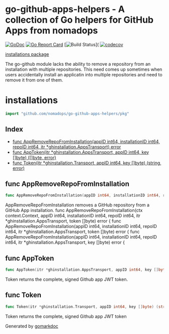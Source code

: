 # go-github-apps-helpers - A collection of Go helpers for GitHub Apps from nomadops

[![GoDoc](https://godoc.org/github.com/nomadops/go-github-apps-helpers/pkg?status.svg)](https://godoc.org/github.com/nomadops/go-github-apps-helpers/pkg)
[![Go Report Card](https://goreportcard.com/badge/github.com/nomadops/go-github-apps-helpers)](https://goreportcard.com/report/github.com/nomadops/go-github-apps-helpers)
[![Build Status](https://github.com/nomadops/go-github-apps-helpers/workflows/release/badge.svg)](
[![codecov](https://codecov.io/gh/nomadops/go-github-apps-helpers/branch/master/graph/badge.svg)](https://codecov.io/gh/nomadops/go-github-apps-helpers)

[installations package](#installations)

The go-github module lacks the ability to remove a repository from an installation with multiple repositories. This need comes up sometimes when users accidentally
install an applicatin into multiple repositories and need to remove it from one of them.

<!-- gomarkdoc:embed:start -->

<!-- Code generated by gomarkdoc. DO NOT EDIT -->

# installations

```go
import "github.com/nomadops/go-github-apps-helpers/pkg"
```

## Index

- [func AppRemoveRepoFromInstallation(appID int64, installationID int64, repoID int64, itr *ghinstallation.AppsTransport) error](<#func-appremoverepofrominstallation>)
- [func AppToken(itr *ghinstallation.AppsTransport, appID int64, key []byte) ([]byte, error)](<#func-apptoken>)
- [func Token(itr *ghinstallation.Transport, appID int64, key []byte) (string, error)](<#func-token>)


## func AppRemoveRepoFromInstallation

```go
func AppRemoveRepoFromInstallation(appID int64, installationID int64, repoID int64, itr *ghinstallation.AppsTransport) error
```

AppRemoveRepoFromInstallation removes a GitHub repository from a GitHub App installation. func AppRemoveRepoFromInstallation\(ctx context.Context, appID int64, installationID int64, repoID int64, itr \*ghinstallation.AppsTransport, token \[\]byte\) error \{ func AppRemoveRepoFromInstallation\(appID int64, installationID int64, repoID int64, itr \*ghinstallation.AppsTransport, token \[\]byte\) error \{ func AppRemoveRepoFromInstallation\(appID int64, installationID int64, repoID int64, itr \*ghinstallation.AppsTransport, key \[\]byte\) error \{

## func AppToken

```go
func AppToken(itr *ghinstallation.AppsTransport, appID int64, key []byte) ([]byte, error)
```

Token returns the complete, signed Github app JWT token.

## func Token

```go
func Token(itr *ghinstallation.Transport, appID int64, key []byte) (string, error)
```

Token returns the complete, signed Github app JWT token



Generated by [gomarkdoc](<https://github.com/princjef/gomarkdoc>)


<!-- gomarkdoc:embed:end -->